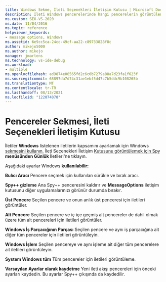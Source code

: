 ```yaml
---
title: Windows Sekme, İleti Seçenekleri İletişim Kutusu | Microsoft Docs
description: İleti Windows pencerelerinde hangi pencerelerin görüntülenmiyor olduğunu belirtmek için İleti Seçenekleri'nin son sekmesini kullanın. Ayarların açıklamaları için bu makaleye bakın.
ms.custom: SEO-VS-2020
ms.date: 11/04/2016
ms.topic: reference
helpviewer_keywords:
- message options, Windows
ms.assetid: 6e9cc5ca-24cc-49cf-aa22-c89733828f8c
author: mikejo5000
ms.author: mikejo
manager: jmartens
ms.technology: vs-ide-debug
ms.workload:
- multiple
ms.openlocfilehash: ad9874e00565fd2c6c0b7279a88a7d23fa1f623f
ms.sourcegitcommit: 68897da7d74c31ae1ebf5d47c7b5ddc9b108265b
ms.translationtype: MT
ms.contentlocale: tr-TR
ms.lasthandoff: 08/13/2021
ms.locfileid: "122074078"
---
```

# <a name="windows-tab-message-options-dialog-box"></a>Pencereler Sekmesi, İleti Seçenekleri İletişim Kutusu
İletiler **Windows** listelenen iletilerin kapsamını ayarlamak için Windows [sekmesini kullanın.](../debugger/messages-view.md) İleti Seçenekleri İletişim [Kutusunu görüntülemek için Spy](../debugger/message-options-dialog-box.md) **menüsünden Günlük** İletileri'ne tıklayın. 

 Aşağıdaki ayarlar Windows **kullanılabilir:**

 **Bulıcı Aracı** Pencere seçmek için kullanılan sürükle ve bırak aracı.

 **Spy++ gizleme** Ana Spy++ penceresini kaldırır ve **MessageOptions** iletişim kutusunu diğer uygulamalarınızı görünür durumda bırakır.

 **Üst Pencere** Seçilen pencere ve onun anlık üst penceresi için iletileri görüntüler.

 **Alt Pencere** Seçilen pencere ve iç içe geçmiş alt pencereler de dahil olmak üzere tüm alt pencereleri için iletileri görüntüler.

 **Windows İş Parçacığının Parçası** Seçilen pencere ve aynı iş parçacığına ait diğer tüm pencereler için iletileri görüntüleyin.

 **Windows İşlem** Seçilen pencereye ve aynı işleme ait diğer tüm pencerelere ait iletileri görüntüleyin.

 **System Windows tüm** Tüm pencereler için iletileri görüntüleme.

 **Varsayılan Ayarlar olarak kaydetme** Yeni ileti akışı pencereleri için önceki ayarları kaydedin. Bu ayarlar Spy++ çıkışında da kaydedilir.